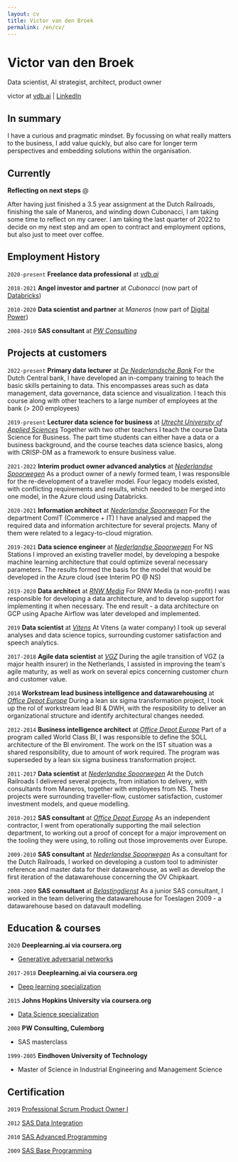 ```yaml
---
layout: cv
title: Victor van den Broek
permalink: /en/cv/
---
```

# Victor van den Broek
Data scientist, AI strategist, architect, product owner

<div id="webaddress">
victor at <a href="https://vdb.ai/en/">vdb.ai</a> | <a href="https://www.linkedin.com/in/victorvdb/">LinkedIn</a>
</div>

## In summary

I have a curious and pragmatic mindset. By focussing on what really matters to the business, I add value quickly, but also care for longer term perspectives and embedding solutions within the organisation.

## Currently

__Reflecting on next steps__ @

After having just finished a 3.5 year assignment at the Dutch Railroads, finishing the sale of Maneros, and winding down Cubonacci, I am taking some time to reflect on my career. I am taking the last quarter of 2022 to decide on my next step and am open to contract and employment options, but also just to meet over coffee.


## Employment History
`2020-present`
__Freelance data professional__ at [_vdb.ai_](https://vdb.ai)

`2018-2021`
__Angel investor and partner__ at _Cubonacci_ (now part of [Databricks](https://databricks.com/blog/2021/07/02/a-shared-vision-for-data-teams-why-cubonacci-joined-databricks.html))

`2010-2020`
__Data scientist and partner__ at _Maneros_ (now part of [Digital Power](https://digital-power.com/maneros))

`2008-2010`
__SAS consultant__ at [_PW Consulting_](https://www.pwconsulting.nl)

## Projects at customers

`2022-present`
__Primary data lecturer__ at [_De Nederlandsche Bank_](https://www.dnb.nl/en/)
For the Dutch Central bank, I have developed an in-company training to teach the basic skills pertaining to data. This encompasses areas such as data management, data governance, data science and visualization. I teach this course along with other teachers to a large number of employees at the bank (> 200 employees)

`2019-present`
__Lecturer data science for business__ at [_Utrecht University of Applied Sciences_](https://www.internatonalhu.com)
Together with two other teachers I teach the course Data Science for Business. The part time students can either have a data or a business background, and the course teaches data science basics, along with CRISP-DM as a framework to ensure business value.

`2021-2022`
__Interim product owner advanced analytics__ at [_Nederlandse Spoorwegen_](https://www.ns.nl/en)
As a product owner of a newly formed team, I was responsible for the re-development of a traveller model. Four legacy models existed, with conflicting requirements and results, which needed to be merged into one model, in the Azure cloud using Databricks.

`2020-2021`
__Information architect__ at [_Nederlandse Spoorwegen_](https://www.ns.nl/en)
For the department ComIT (Commerce + IT) I have analysed and mapped the required data and information architecture for several projects. Many of them were related to a legacy-to-cloud migration.

`2019-2021`
__Data science engineer__ at [_Nederlandse Spoorwegen_](https://www.ns.nl/en)
For NS Stations I improved an existing traveller model, by developing a bespoke machine learning architecture that could optimize several necessary parameters. The results formed the basis for the model that would be developed in the Azure cloud (see Interim PO @ NS)

`2019-2020`
__Data architect__ at [_RNW Media_](https://www.rnw.org)
For RNW Media (a non-profit) I was responsible for developing a data architecture, and to develop support for implementing it when necessary. The end result - a data architecture on GCP using Apache Airflow was later developed and implemented.

`2019`
__Data scientist__ at [_Vitens_](https://www.vitens.nl)
At Vitens (a water company) I took up several analyses and data science topics, surrounding customer satisfaction and speech analytics.

`2017-2018`
__Agile data scientist__ at [_VGZ_](https://www.vgz.nl/english)
During the agile transition of VGZ (a major health insurer) in the Netherlands, I assisted in improving the team's agile maturity, as well as work on several epics concerning customer churn and customer value.

`2014`
__Workstream lead business intelligence and datawarehousing__ at [_Office Depot Europe_](https://www.officedepot.eu)
During a lean six sigma transformation project, I took up the rol of workstream lead BI & DWH, with the resposibility to deliver an organizational structure and identify architectural changes needed.

`2012-2014`
__Business intelligence architect__ at [_Office Depot Europe_](https://www.officedepot.eu)
Part of a program called World Class BI, I was responsible to define the SOLL architecture of the BI enviroment. The work on the IST situation was a shared responsibility, due to amount of work required. The program was superseded by a lean six sigma business transformation project.

`2011-2017`
__Data scientist__ at [_Nederlandse Spoorwegen_](https://www.ns.nl/en)
At the Dutch Railroads I delivered several projects, from initiation to delivery, with consultants from Maneros, together with employees from NS. These projects were surrounding traveller-flow, customer satisfaction, customer investment models, and queue modelling.

`2010-2012`
__SAS consultant__ at [_Office Depot Europe_](https://www.officedepot.eu)
As an independent contractor, I went from operationally supporting the mail selection department, to working out a proof of concept for a major improvement on the tooling they were using, to rolling out those improvements over Europe.

`2009-2010`
__SAS consultant__ at [_Nederlandse Spoorwegen_](https://www.ns.nl/en)
As a consultant for the Dutch Railroads, I worked on developing a custom tool to administer reference and master data for their datawarehouse, as well as develop the first iteration of the datawarehouse concerning the OV Chipkaart.

`2008-2009`
__SAS consultant__ at [_Belastingdienst_](https://www.belastingdienst.nl/wps/wcm/connect/en/individuals/individuals)
As a junior SAS consultant, I worked in the team delivering the datawarehouse for Toeslagen 2009 - a datawarehouse based on datavault modelling.

## Education & courses

`2020`
__Deeplearning.ai via coursera.org__
- [Generative adversarial networks](https://coursera.org/share/d1490e08649f1555629f246e82cae349)

`2017-2018`
__Deeplearning.ai via coursera.org__
- [Deep learning specialization](https://coursera.org/share/9632c7003388406a8c5efad9c727302a)

`2015`
__Johns Hopkins University via coursera.org__
- [Data Science specialization](https://coursera.org/share/785ee18a8f8355d65a8e50f434625206)

`2008`
__PW Consulting, Culemborg__
- SAS masterclass

`1999-2005`
__Eindhoven University of Technology__
- Master of Science in Industrial Engineering and Management Science


## Certification

`2019`
[Professional Scrum Product Owner I](https://www.credly.com/badges/f30f95e1-5fed-49bb-8e06-74cf9e5ff5ca/public_url)

`2012`
[SAS Data Integration](https://www.credly.com/badges/43a617e5-ad93-4f1a-8531-e1e239f6ba66/public_url)

`2010`
[SAS Advanced Programming](https://www.credly.com/badges/1359fb4a-7962-40d6-81e7-a3e65a8b143a/public_url)

`2009`
[SAS Base Programming](https://www.credly.com/badges/36005d4f-630b-4a84-8945-e56cc4f172d9/public_url)
